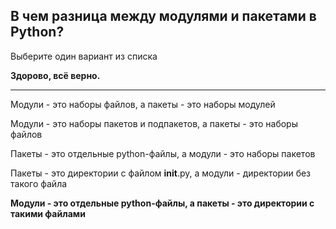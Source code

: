 ## В чем разница между модулями и пакетами в Python?

Выберите один вариант из списка
 
 **Здорово, всё верно.**

---

Модули - это наборы файлов, а пакеты - это наборы модулей

Модули - это наборы пакетов и подпакетов, а пакеты - это наборы файлов

Пакеты - это отдельные python-файлы, а модули - это наборы пакетов

Пакеты - это директории с файлом __init__.py, а модули - директории без такого файла

**Модули - это отдельные python-файлы, а пакеты - это директории с такими файлами**